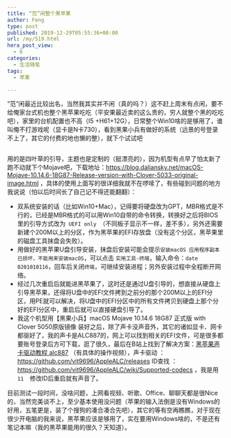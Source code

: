 ```yaml
---
title: “范”闲整个黑苹果
author: Feng
type: post
published: 2019-12-29T05:55:36+00:00
url: /my/519.html
hera_post_view:
  - 6
categories:
  - 生活随笔
tags:
  - 苹果

---
```

“范”闲最近比较出名，当然我其实并不闲（真的吗？）这不赶上周末有点闲，要不给俺家台式机也整个黑苹果吃吃（平安果最近卖的这么贵的，穷人就整个黑的吃吃吧），家里的台机配置也不高（I5 +H61+12G），日常整个Win10啥的是够用了，谁叫俺不打游戏呢（显卡是N卡730），看到黑果小兵有做好的系统（远景的号登录不上了，其它的付费的地也懒的整），就下个试试吧<figure class="wp-block-image size-large">

<img decoding="async" src="https://cdn.lancn.cn/wp-content/uploads/2019/12/CLOVER.png" alt="" class="wp-image-520" /> </figure> 

用的是四叶草的引导，主题也是定制的（挺漂亮的），因为机型有点早了怕太新了跑不动就下个Mojave吧，下载地址：[<https://blog.daliansky.net/macOS-Mojave-10.14.6-18G87-Release-version-with-Clover-5033-original-image.html>][1] ，具体的使用上面写的很详细我就不在啰嗦了，有些碰到问题的地方我说说（怕以后时间长了自己记不得还能翻翻）：

<ul class="wp-block-list">
  <li>
    双系统安装的话（比如Win10+Mac），记得要将硬盘改为GPT，MBR格式是不行的，已经是MBR格式的可以用Win10自带的命令转换，转换好之后将BIOS里的引导方式改为<code> UEFI only </code>（不同板子显示不一样，差不多），另外还需要新建个200M以上的分区，作为黑苹果的EFI存放盘（没有这个分区，黑苹果里的磁盘工具抹盘会失败）。
  </li>
  <li>
    用做好的黑苹果U盘引导安装，抹盘后安装可能会提示<code>安装macOS 应用程序副本已损坏，不能用来安装macOS</code>，可以点击 <code>实用工具-终端</code>，输入命令：<code>date 0201010116</code>，回车后关闭<code>终端</code>，可继续安装进程；另外安装过程中全程断开网络。
  </li>
  <li>
    经过几次重启后就能进黑苹果了，这时还是通过U盘引导的，想直接从硬盘上引导黑苹果，还得将U盘中的EFI文件拷到之前分的那个200M以上的EFI分区，用PE就可以解决，将U盘中的EFI分区中的所有文件拷贝到硬盘上那个分好的EFI分区中，重启后就可以直接硬盘引导了。
  </li>
  <li>
    我这个机型用【黑果小兵】macOS Mojave 10.14.6 18G87 正式版 with Clover 5050原版镜像 装好之后，除了声卡没声音外，其它的诸如显卡、网卡都驱好了，我的声卡是ALC887的，网上可以找到相关的EFI文件，可是很多都要账号登录后方可下载，逛了很久，最后在B站上找到了解决方案：<a href="https://www.bilibili.com/video/av22593342?from=search&seid=11745333475432574617">黑苹果声卡驱动教程 alc887</a> （有具体的操作视频），声卡驱动 ：<a href="https://github.com/vit9696/AppleALC/releases">https://github.com/vit9696/AppleALC/releases</a> ID查找 ：<a href="https://github.com/vit9696/AppleALC/wiki/Supported-codecs">https://github.com/vit9696/AppleALC/wiki/Supported-codecs</a> ，我是用<code> 11  </code>修改ID后重启就有声音了。
  </li>
</ul>

目前测试一段时间，没啥问题，上网看视频、听歌、Office、聊聊天都是很Nice的，当然完美谈不上，至少基本使用没问题（苹果的输入法倒是没有Windows的好用，五笔更是，装了个搜狗的凑合凑合先吧），其它的等有空再瞧瞧，对于现在很少开电脑的我来说，黑苹果应该是够用了，实在要用Windows啥的，不是还有笔记本嘛（我的黑苹果能用的很久？天知道）。

 [1]: https://blog.daliansky.net/macOS-Mojave-10.14.6-18G87-Release-version-with-Clover-5033-original-image.html